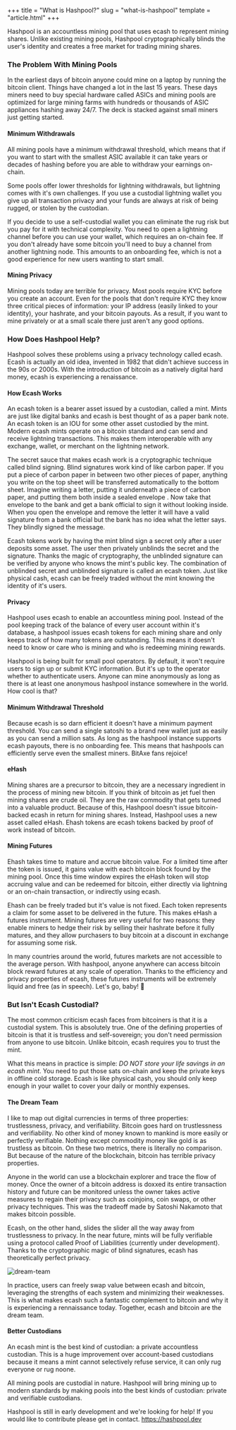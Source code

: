 +++
title = "What is Hashpool?"
slug = "what-is-hashpool"
template = "article.html"
+++

Hashpool is an accountless mining pool that uses ecash to represent mining shares. Unlike existing mining pools, Hashpool cryptographically blinds the user's identity and creates a free market for trading mining shares.

### The Problem With Mining Pools

In the earliest days of bitcoin anyone could mine on a laptop by running the bitcoin client. Things have changed a lot in the last 15 years. These days miners need to buy special hardware called ASICs and mining pools are optimized for large mining farms with hundreds or thousands of ASIC appliances hashing away 24/7. The deck is stacked against small miners just getting started.

#### Minimum Withdrawals

All mining pools have a minimum withdrawal threshold, which means that if you want to start with the smallest ASIC available it can take years or decades of hashing before you are able to withdraw your earnings on-chain.

Some pools offer lower thresholds for lightning withdrawals, but lightning comes with it's own challenges. If you use a custodial lightning wallet you give up all transaction privacy and your funds are always at risk of being rugged, or stolen by the custodian.

If you decide to use a self-custodial wallet you can eliminate the rug risk but you pay for it with technical complexity. You need to open a lightning channel before you can use your wallet, which requires an on-chain fee. If you don't already have some bitcoin you'll need to buy a channel from another lightning node. This amounts to an onboarding fee, which is not a good experience for new users wanting to start small.

#### Mining Privacy

Mining pools today are terrible for privacy. Most pools require KYC before you create an account. Even for the pools that don't require KYC they know three critical pieces of information: your IP address (easily linked to your identity), your hashrate, and your bitcoin payouts. As a result, if you want to mine privately or at a small scale there just aren't any good options.

### How Does Hashpool Help?

Hashpool solves these problems using a privacy technology called ecash. Ecash is actually an old idea, invented in 1982 that didn't achieve success in the 90s or 2000s. With the introduction of bitcoin as a natively digital hard money, ecash is experiencing a renaissance.

#### How Ecash Works

An ecash token is a bearer asset issued by a custodian, called a mint. Mints are just like digital banks and ecash is best thought of as a paper bank note. An ecash token is an IOU for some other asset custodied by the mint. Modern ecash mints operate on a bitcoin standard and can send and receive lightning transactions. This makes them interoperable with any exchange, wallet, or merchant on the lightning network.

The secret sauce that makes ecash work is a cryptographic technique called blind signing. Blind signatures work kind of like carbon paper. If you put a piece of carbon paper in between two other pieces of paper, anything you write on the top sheet will be transferred automatically to the bottom sheet. Imagine writing a letter, putting it underneath a piece of carbon paper, and putting them both inside a sealed envelope . Now take that envelope to the bank and get a bank official to sign it without looking inside. When you open the envelope and remove the letter it will have a valid signature from a bank official but the bank has no idea what the letter says. They blindly signed the message.

Ecash tokens work by having the mint blind sign a secret only after a user deposits some asset. The user then privately unblinds the secret and the signature. Thanks the magic of cryptography, the unblinded signature can be verified by anyone who knows the mint's public key. The combination of unblinded secret and unblinded signature is called an ecash token. Just like physical cash, ecash can be freely traded without the mint knowing the identity of it's users.

#### Privacy

Hashpool uses ecash to enable an accountless mining pool. Instead of the pool keeping track of the balance of every user account within it's database, a hashpool issues ecash tokens for each mining share and only keeps track of how many tokens are outstanding. This means it doesn't need to know or care who is mining and who is redeeming mining rewards.

Hashpool is being built for small pool operators. By default, it won't require users to sign up or submit KYC information. But it's up to the operator whether to authenticate users. Anyone can mine anonymously as long as there is at least one anonymous hashpool instance somewhere in the world. How cool is that?

#### Minimum Withdrawal Threshold

Because ecash is so darn efficient it doesn't have a minimum payment threshold. You can send a single satoshi to a brand new wallet just as easily as you can send a million sats. As long as the hashpool instance supports ecash payouts, there is no onboarding fee. This means that hashpools can efficiently serve even the smallest miners. BitAxe fans rejoice!

#### eHash

Mining shares are a precursor to bitcoin, they are a necessary ingredient in the process of mining new bitcoin. If you think of bitcoin as jet fuel then mining shares are crude oil. They are the raw commodity that gets turned into a valuable product. Because of this, Hashpool doesn't issue bitcoin-backed ecash in return for mining shares. Instead, Hashpool uses a new asset called eHash. Ehash tokens are ecash tokens backed by proof of work instead of bitcoin.

#### Mining Futures

Ehash takes time to mature and accrue bitcoin value. For a limited time after the token is issued, it gains value with each bitcoin block found by the mining pool. Once this time window expires the eHash token will stop accruing value and can be redeemed for bitcoin, either directly via lightning or an on-chain transaction, or indirectly using ecash.

Ehash can be freely traded but it's value is not fixed. Each token represents a claim for some asset to be delivered in the future. This makes eHash a futures instrument. Mining futures are very useful for two reasons: they enable miners to hedge their risk by selling their hashrate before it fully matures, and they allow purchasers to buy bitcoin at a discount in exchange for assuming some risk.

In many countries around the world, futures markets are not accessible to the average person. With hashpool, anyone anywhere can access bitcoin block reward futures at any scale of operation. Thanks to the efficiency and privacy properties of ecash, these futures instruments will be extremely liquid and free (as in speech). Let's go, baby! 🚀

### But Isn't Ecash Custodial?

The most common criticism ecash faces from bitcoiners is that it is a custodial system. This is absolutely true. One of the defining properties of bitcoin is that it is trustless and self-sovereign; you don't need permission from anyone to use bitcoin. Unlike bitcoin, ecash requires you to trust the mint.

What this means in practice is simple: *DO NOT store your life savings in an ecash mint*. You need to put those sats on-chain and keep the private keys in offline cold storage. Ecash is like physical cash, you should only keep enough in your wallet to cover your daily or monthly expenses.

#### The Dream Team

I like to map out digital currencies in terms of three properties: trustlessness, privacy, and verifiability. Bitcoin goes hard on trustlessness and verifiability. No other kind of money known to mankind is more easily or perfectly verifiable. Nothing except commodity money like gold is as trustless as bitcoin. On these two metrics, there is literally no comparison. But because of the nature of the blockchain, bitcoin has terrible privacy properties.

Anyone in the world can use a blockchain explorer and trace the flow of money. Once the owner of a bitcoin address is doxxed its entire transaction history and future can be monitored unless the owner takes active measures to regain their privacy such as coinjoins, coin swaps, or other privacy techniques. This was the tradeoff made by Satoshi Nakamoto that makes bitcoin possible.

Ecash, on the other hand, slides the slider all the way away from trustlessness to privacy. In the near future, mints will be fully verifiable using a protocol called Proof of Liabilities (currently under development). Thanks to the cryptographic magic of blind signatures, ecash has theoretically perfect privacy.

![dream-team](https://github.com/user-attachments/assets/156126f7-fccc-4e79-a1ea-8d6d3c4e621a)

In practice, users can freely swap value between ecash and bitcoin, leveraging the strengths of each system and minimizing their weaknesses. This is what makes ecash such a fantastic complement to bitcoin and why it is experiencing a rennaissance today. Together, ecash and bitcoin are the dream team.

#### Better Custodians

An ecash mint is the best kind of custodian: a private accountless custodian. This is a huge improvement over account-based custodians because it means a mint cannot selectively refuse service, it can only rug everyone or rug noone.

All mining pools are custodial in nature. Hashpool will bring mining up to modern standards by making pools into the best kinds of custodian: private and verifiable custodians.

Hashpool is still in early development and we're looking for help! If you would like to contribute please get in contact. https://hashpool.dev

